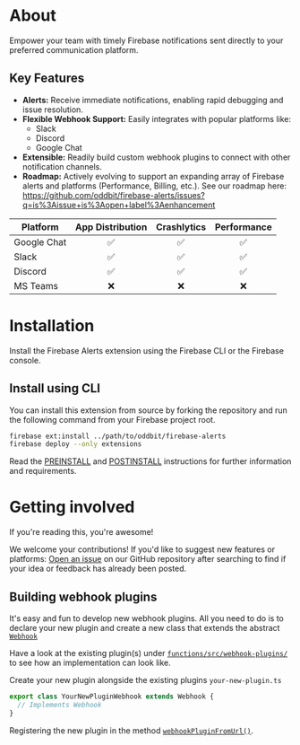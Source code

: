 # About
Empower your team with timely Firebase notifications sent directly to your preferred communication platform.

## Key Features

* **Alerts:** Receive immediate notifications, enabling rapid debugging and issue resolution.
* **Flexible Webhook Support:** Easily integrates with popular platforms like:
    * Slack 
    * Discord
    * Google Chat 
* **Extensible:** Readily build custom webhook plugins to connect with other notification channels. 
* **Roadmap:**  Actively evolving to support an expanding array of  Firebase alerts and platforms (Performance, Billing, etc.). See our roadmap here: https://github.com/oddbit/firebase-alerts/issues?q=is%3Aissue+is%3Aopen+label%3Aenhancement



| Platform    | App Distribution | Crashlytics | Performance |
| ----------- | :--------------: | :---------: | :---------: |
| Google Chat | ✅  | ✅ | ✅ | 
| Slack       | ✅  | ✅ | ✅ | 
| Discord     | ✅  | ✅ | ✅ | 
| MS Teams    | ❌  | ❌ | ❌ | 

# Installation

Install the Firebase Alerts extension using the Firebase CLI or the Firebase console. 

## Install using CLI
You can install this extension from source by forking the repository and run the 
following command from your Firebase project root.

```bash
firebase ext:install ../path/to/oddbit/firebase-alerts
firebase deploy --only extensions
```

Read the [PREINSTALL](./PREINSTALL.md) and [POSTINSTALL](./POSTINSTALL.md) instructions 
for further information and requirements.


# Getting involved
If you're reading this, you're awesome! 

We welcome your contributions! If you'd like to suggest new features or platforms: 
[Open an issue](https://github.com/oddbit/firebase-alerts/issues/new) on our GitHub repository 
after searching to find if your idea or feedback has already been posted.

## Building webhook plugins
It's easy and fun to develop new webhook plugins. All you need to do is to 
declare your new plugin and create a new class that extends the abstract 
[`Webhook`](./functions/src/models/webhook.ts)

Have a look at the existing plugin(s) under [`functions/src/webhook-plugins/`](https://github.com/oddbit/firebase-alerts/tree/main/functions/src/webhook-plugins)
to see how an implementation can look like. 

Create your new plugin alongside the existing plugins `your-new-plugin.ts`

```typescript
export class YourNewPluginWebhook extends Webhook {
  // Implements Webhook
}
```

Registering the new plugin in the method [`webhookPluginFromUrl()`](https://github.com/oddbit/firebase-alerts/blob/main/functions/src/alerts/crashlytics.ts). 

